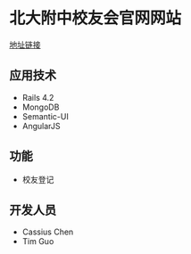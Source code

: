 # 北大附中校友会官网网站

[地址链接](http://alumni.bdfzer.com)

## 应用技术

- Rails 4.2
- MongoDB
- Semantic-UI
- AngularJS

## 功能

- 校友登记

## 开发人员

- Cassius Chen
- Tim Guo
